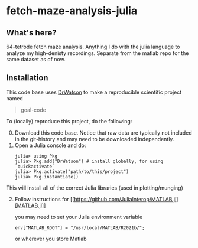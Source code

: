 # fetch-maze-analysis-julia

## What's here?
64-tetrode fetch maze analysis. Anything I do with the julia language to analyze my high-denisty recordings. Separate from the matlab repo for the same dataset as of now.

## Installation

This code base uses [DrWatson](https://juliadynamics.github.io/DrWatson.jl/stable/)
to make a reproducible scientific project named
> goal-code

To (locally) reproduce this project, do the following:

0. Download this code base. Notice that raw data are typically not included in the
   git-history and may need to be downloaded independently.
1. Open a Julia console and do:
   ```
   julia> using Pkg
   julia> Pkg.add("DrWatson") # install globally, for using `quickactivate`
   julia> Pkg.activate("path/to/this/project")
   julia> Pkg.instantiate()
   ```

This will install all of the correct Julia libraries (used in plotting/munging)

2. Follow instructions for [[https://github.com/JuliaInterop/MATLAB.jl][MATLAB.jl]]

    you may need to set your Julia environment variable
    ```
    env["MATLAB_ROOT"] = "/usr/local/MATLAB/R2021b/";
    ```
    or wherever you store Matlab

